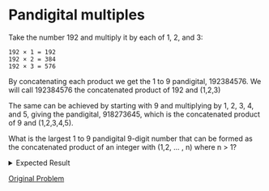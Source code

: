 # Pandigital multiples

Take the number 192 and multiply it by each of 1, 2, and 3:

```
192 × 1 = 192
192 × 2 = 384
192 × 3 = 576
```

By concatenating each product we get the 1 to 9 pandigital, 192384576. We will call 192384576 the concatenated product of 192 and (1,2,3)

The same can be achieved by starting with 9 and multiplying by 1, 2, 3, 4, and 5, giving the pandigital, 918273645, which is the concatenated product of 9 and (1,2,3,4,5).

What is the largest 1 to 9 pandigital 9-digit number that can be formed as the concatenated product of an integer with (1,2, ... , n) where n > 1?

<details> 
<summary>Expected Result</summary>
```
932718654
```
</details>

[Original Problem](https://projecteuler.net/problem=38)
